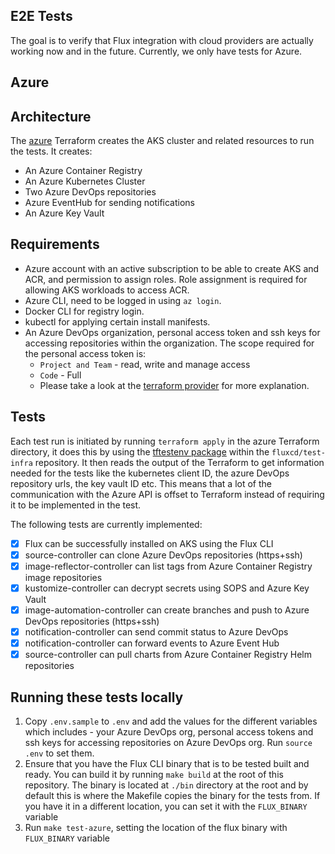 ## E2E Tests

The goal is to verify that Flux integration with cloud providers are actually working now and in the future.
Currently, we only have tests for Azure.

## Azure
## Architecture

The [azure](./terraform/azure) Terraform creates the AKS cluster and related resources to run the tests. It creates:
- An Azure Container Registry
- An Azure Kubernetes Cluster
- Two Azure DevOps repositories
- Azure EventHub for sending notifications
- An Azure Key Vault

## Requirements

- Azure account with an active subscription to be able to create AKS and ACR, and permission to assign roles. Role assignment is required for allowing AKS workloads to access ACR.
- Azure CLI, need to be logged in using `az login`.
- Docker CLI for registry login.
- kubectl for applying certain install manifests.
- An Azure DevOps organization, personal access token and ssh keys for accessing repositories within the organization. The scope required for the personal access token is:
  - `Project and Team` - read, write and manage access
  - `Code` - Full
  - Please take a look at the [terraform provider](https://registry.terraform.io/providers/microsoft/azuredevops/latest/docs/guides/authenticating_using_the_personal_access_token#create-a-personal-access-token)
    for more explanation.

## Tests

Each test run is initiated by running `terraform apply` in the azure Terraform directory, it does this by using the [tftestenv package](https://github.com/fluxcd/test-infra/blob/main/tftestenv/testenv.go) within the `fluxcd/test-infra` repository.
It then reads the output of the Terraform to get information needed for the tests like the kubernetes client ID, the azure DevOps repository urls, the key vault ID etc. This means that a lot of the communication with the Azure API is offset to
Terraform instead of requiring it to be implemented in the test.

The following tests are currently implemented:

- [x] Flux can be successfully installed on AKS using the Flux CLI
- [x] source-controller can clone Azure DevOps repositories (https+ssh)
- [x] image-reflector-controller can list tags from Azure Container Registry image repositories
- [x] kustomize-controller can decrypt secrets using SOPS and Azure Key Vault
- [x] image-automation-controller can create branches and push to Azure DevOps repositories (https+ssh)
- [x] notification-controller can send commit status to Azure DevOps
- [x] notification-controller can forward events to Azure Event Hub
- [x] source-controller can pull charts from Azure Container Registry Helm repositories

## Running these tests locally

1. Copy `.env.sample` to `.env` and add the values for the different variables which includes - your Azure DevOps org, 
personal access tokens and ssh keys for accessing repositories on Azure DevOps org. Run  `source .env` to set them.
2. Ensure that you have the Flux CLI binary that is to be tested built and ready. You can build it by running
`make build` at the root of this repository. The binary is located at `./bin` directory at the root and by default
this is where the Makefile copies the binary for the tests from. If you have it in a different location, you can set it
with the `FLUX_BINARY` variable
3. Run `make test-azure`, setting the location of the flux binary with `FLUX_BINARY` variable
